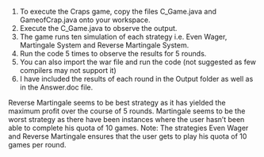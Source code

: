 1. To execute the Craps game, copy the files C_Game.java and GameofCrap.java onto your workspace.
2. Execute the C_Game.java to observe the output.
3. The game runs ten simulation of each strategy i.e. Even Wager, Martingale System and Reverse Martingale System.
4. Run the code 5 times to observe the results for 5 rounds.
5. You can also import the war file and run the code (not suggested as few compilers may not support it)
6. I have included the results of each round in the Output folder as well as in the Answer.doc file.

Reverse Martingale seems to be best strategy as it has yielded the maximum profit over the course of 5 rounds. Martingale seems to be the worst strategy as there have been instances where the user hasn’t been able to complete his quota of 10 games.
Note: The strategies Even Wager and Reverse Martingale ensures that the user gets to play his quota of 10 games per round.
